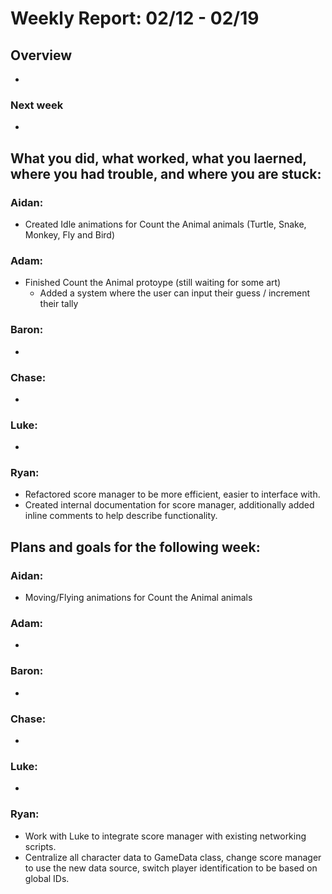 # Weekly Report: 02/12 - 02/19

## Overview
- 

### Next week
- 

## What you did, what worked, what you laerned, where you had trouble, and where you are stuck:
### Aidan: 
- Created Idle animations for Count the Animal animals (Turtle, Snake, Monkey, Fly and Bird)
### Adam:
- Finished Count the Animal protoype (still waiting for some art)
  - Added a system where the user can input their guess / increment their tally
### Baron:
- 
### Chase:
- 
### Luke:
- 
### Ryan:
- Refactored score manager to be more efficient, easier to interface with.
- Created internal documentation for score manager, additionally added inline comments to help describe functionality.


## Plans and goals for the following week:
### Aidan:
- Moving/Flying animations for Count the Animal animals
### Adam:
- 
### Baron:
- 
### Chase:
- 
### Luke:
- 
### Ryan:
- Work with Luke to integrate score manager with existing networking scripts.
- Centralize all character data to GameData class, change score manager to use the new data source, switch player identification to be based on global IDs.
